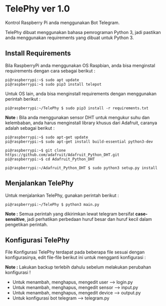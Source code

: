 # TelePhy ver 1.0
Kontrol Raspberry Pi anda menggunakan Bot Telegram.

TelePhy dibuat menggunakan bahasa pemrograman Python 3, jadi pastikan anda menggunakan requirements yang dibuat untuk Python 3.


## Install Requirements
Bila RaspberryPi anda menggunakan OS Raspbian, anda bisa menginstal requirements dengan cara sebagai berikut :

```
pi@raspberrypi:~$ sudo apt update
pi@raspberrypi:~$ sudo pip3 install telepot
```

Untuk OS lain, anda bisa menginstall requirements dengan menggunakan perintah berikut :

```
pi@raspberrypi:~/TelePhy $ sudo pip3 install -r requirements.txt 
```

**Note :** Bila anda menggunakan sensor DHT untuk mengukur suhu dan kelembaban, anda harus menginstall library khusus dari Adafruit, caranya adalah sebagai berikut :

```
pi@raspberrypi:~$ sudo apt-get update
pi@raspberrypi:~$ sudo apt-get install build-essential python3-dev

pi@raspberrypi:~$ git clone https://github.com/adafruit/Adafruit_Python_DHT.git
pi@raspberrypi:~$ cd Adafruit_Python_DHT

pi@raspberrypi:~/Adafruit_Python_DHT $ sudo python3 setup.py install
```


## Menjalankan TelePhy
Untuk menjalankan TelePhy, gunakan perintah berikut :

```
pi@raspberrypi:~/TelePhy $ python3 main.py
```

**Note :** Semua perintah yang dikirimkan lewat telegram bersifat **case-sensitive**, jadi perhatikan perbedaan huruf besar dan huruf kecil dalam pengetikan perintah.


## Konfigurasi TelePhy
File Konfigurasi TelePhy terdapat pada beberapa file sesuai dengan konfigurasinya, edit file-file berikut ini untuk mengganti konfigurasi :

**Note :** Lakukan backup terlebih dahulu sebelum melakukan perubahan konfigurasi !

- Untuk menambah, menghapus, mengedit user --> login.py
- Untuk menambah, menghapus, mengedit sensor --> input.py
- Untuk menambah, menghapus, mengedit device --> output.py
- Untuk konfigurasi bot telegram --> telegram.py